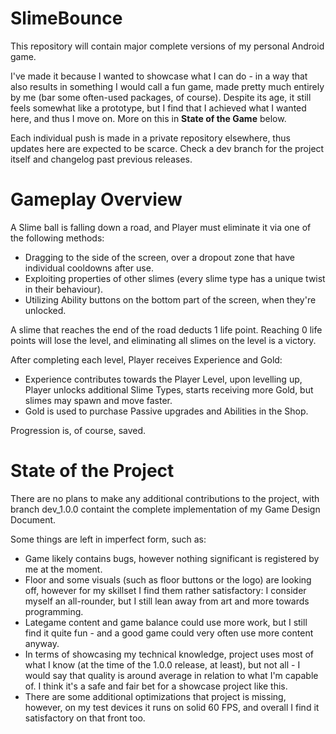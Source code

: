 # SlimeBounce

This repository will contain major complete versions of my personal Android game.

I've made it because I wanted to showcase what I can do - in a way that also results in something I would call a fun game, made pretty much entirely by me (bar some often-used packages, of course). Despite its age, it still feels somewhat like a prototype, but I find that I achieved what I wanted here, and thus I move on. More on this in **State of the Game** below.

Each individual push is made in a private repository elsewhere, thus updates here are expected to be scarce. Check a dev branch for the project itself and changelog past previous releases.

# Gameplay Overview

A Slime ball is falling down a road, and Player must eliminate it via one of the following methods:
- Dragging to the side of the screen, over a dropout zone that have individual cooldowns after use.
- Exploiting properties of other slimes (every slime type has a unique twist in their behaviour).
- Utilizing Ability buttons on the bottom part of the screen, when they're unlocked.

A slime that reaches the end of the road deducts 1 life point. Reaching 0 life points will lose the level, and eliminating all slimes on the level is a victory.

After completing each level, Player receives Experience and Gold:
- Experience contributes towards the Player Level, upon levelling up, Player unlocks additional Slime Types, starts receiving more Gold, but slimes may spawn and move faster.
- Gold is used to purchase Passive upgrades and Abilities in the Shop.

Progression is, of course, saved.

# State of the Project

There are no plans to make any additional contributions to the project, with branch dev_1.0.0 containt the complete implementation of my Game Design Document.

Some things are left in imperfect form, such as:
- Game likely contains bugs, however nothing significant is registered by me at the moment.
- Floor and some visuals (such as floor buttons or the logo) are looking off, however for my skillset I find them rather satisfactory: I consider myself an all-rounder, but I still lean away from art and more towards programming.
- Lategame content and game balance could use more work, but I still find it quite fun - and a good game could very often use more content anyway.
- In terms of showcasing my technical knowledge, project uses most of what I know (at the time of the 1.0.0 release, at least), but not all - I would say that quality is around average in relation to what I'm capable of. I think it's a safe and fair bet for a showcase project like this.
- There are some additional optimizations that project is missing, however, on my test devices it runs on solid 60 FPS, and overall I find it satisfactory on that front too.
